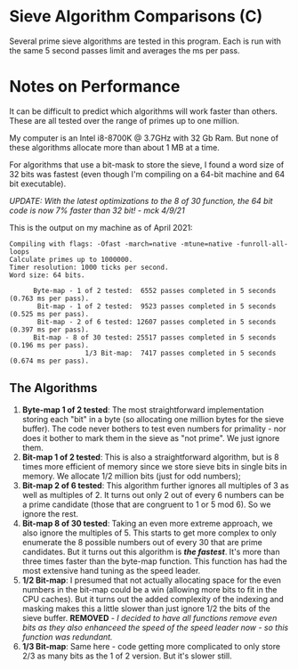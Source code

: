 # Sieve Algorithm Comparisons (C)

Several prime sieve algorithms are tested in this program.  Each
is run with the same 5 second passes limit and averages
the ms per pass.

# Notes on Performance

It can be difficult to predict which algorithms will
work faster than others.  These are all tested over
the range of primes up to one million.

My computer is an Intel i8-8700K @ 3.7GHz with 32 Gb Ram.
But none of these algorithms allocate more than about 1 MB
at a time.

For algorithms that use a bit-mask to store the sieve,
I found a word size of 32 bits was fastest (even though
I'm compiling on a 64-bit machine and 64 bit executable).

*UPDATE: With the latest optimizations to the 8 of 30 function,
the 64 bit code is now 7% faster than 32 bit! - mck 4/9/21*

This is the output on my machine as of April 2021:

```
Compiling with flags: -Ofast -march=native -mtune=native -funroll-all-loops
Calculate primes up to 1000000.
Timer resolution: 1000 ticks per second.
Word size: 64 bits.

      Byte-map - 1 of 2 tested:  6552 passes completed in 5 seconds (0.763 ms per pass).
       Bit-map - 1 of 2 tested:  9523 passes completed in 5 seconds (0.525 ms per pass).
       Bit-map - 2 of 6 tested: 12607 passes completed in 5 seconds (0.397 ms per pass).
      Bit-map - 8 of 30 tested: 25517 passes completed in 5 seconds (0.196 ms per pass).
                   1/3 Bit-map:  7417 passes completed in 5 seconds (0.674 ms per pass).
```

## The Algorithms

1. **Byte-map 1 of 2 tested**: The most straightforward implementation storing each "bit"
   in a byte (so allocating one million bytes for the sieve buffer).  The
   code never bothers to test even numbers for primality - nor does it
   bother to mark them in the sieve as "not prime".  We just ignore them.
2. **Bit-map 1 of 2 tested**: This is also a straightforward algorithm, but is 8 times
   more efficient of memory since we store sieve bits in single bits in memory.
   We allocate 1/2 million bits (just for odd numbers);
3. **Bit-map 2 of 6 tested**: This algorithm further ignores all multiples of 3 as well
   as multiples of 2.  It turns out only 2 out of every 6 numbers can be a prime
   candidate (those that are congruent to 1 or 5 mod 6).  So we ignore the rest.
4. **Bit-map 8 of 30 tested**: Taking an even more extreme approach, we also ignore
   the multiples of 5.  This starts to get more complex to only enumerate the 8 possible
   numbers out of every 30 that are prime candidates.  But it turns out this algorithm
   is ***the fastest***.  It's more than three times faster than the byte-map function.
   This function has had the most extensive hand tuning as the speed leader.
5. **1/2 Bit-map**: I presumed that not actually allocating space for the even
   numbers in the bit-map could be a win (allowing more bits to fit in the CPU caches).
   But it turns out the added complexity of the indexing and masking makes this a little
   slower than just ignore 1/2 the bits of the sieve buffer.  **REMOVED** - *I decided
   to have all functions remove even bits as they also enhanceed the speed of the
   speed leader now - so this function was redundant.*
6. **1/3 Bit-map**: Same here - code getting more complicated to only store 2/3 as
   many bits as the 1 of 2 version.  But it's slower still.
